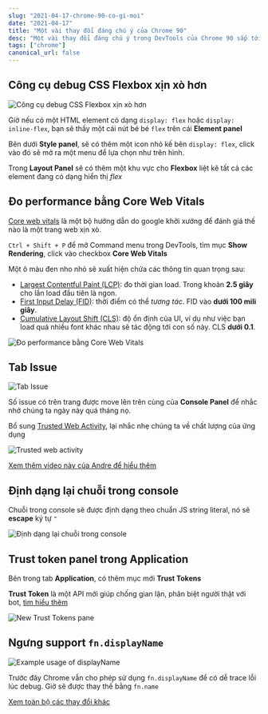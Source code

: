 ```yaml
---
slug: "2021-04-17-chrome-90-co-gi-moi"
date: "2021-04-17"
title: "Một vài thay đổi đáng chú ý của Chrome 90"
desc: "Một vài thay đổi đáng chú ý trong DevTools của Chrome 90 sắp tới"
tags: ["chrome"]
canonical_url: false
---
```


## Công cụ debug CSS Flexbox xịn xò hơn

![Công cụ debug CSS Flexbox xịn xò hơn](https://developer-chrome-com.imgix.net/image/BrQidfK9jaQyIHwdw91aVpkPiib2/hbg2toNQJqIWB30Mo2xt.png?auto=format&w=846)

Giờ nếu có một HTML element có dạng `display: flex` hoặc `display: inline-flex`, bạn sẽ thấy một cái nút bé bé `flex` trên cái **Element panel**

Bên dưới **Style panel**, sẽ có thêm một icon nhỏ kế bên `display: flex`, click vào đó sẽ mở ra một menu để lựa chọn như trên hình.

Trong **Layout Panel** sẽ có thêm một khu vực cho **Flexbox** liệt kê tất cả các element đang có dạng hiển thị *flex*

## Đo performance bằng Core Web Vitals

[Core web vitals](https://web.dev/vitals/) là một bộ hướng dẫn do google khởi xướng để đánh giá thế nào là một trang web xịn xò.

`Ctrl + Shift + P` để mở Command menu trong DevTools, tìm mục **Show Rendering**, click vào checkbox **Core Web Vitals**

Một ô màu đen nho nhỏ sẽ xuất hiện chứa các thông tin quan trọng sau:

- [Largest Contentful Paint (LCP)](https://web.dev/lcp/): đo thời gian load. Trong khoản **2.5 giây** cho lần load đầu tiên là ngon.
- [First Input Delay (FID)](https://web.dev/fid/): thời điểm có thể *tương tác*. FID vào **dưới 100 mili giây**.
- [Cumulative Layout Shift (CLS)](https://web.dev/cls/): độ ổn định của UI, ví dụ như việc bạn load quá nhiều font khác nhau sẽ tác động tới con số này. CLS **dưới 0.1**.

![Đo performance bằng Core Web Vitals](https://developer-chrome-com.imgix.net/image/BrQidfK9jaQyIHwdw91aVpkPiib2/95Iw3l9ePIopJuApx65h.png?auto=format&w=846)

## Tab Issue

![Tab Issue](https://developer-chrome-com.imgix.net/image/BrQidfK9jaQyIHwdw91aVpkPiib2/vg2AGCiq8IWkXU7MoHR9.png?auto=format&w=846)

Số issue có trên trang được move lên trên cùng của **Console Panel** để nhắc nhở chúng ta ngày này quá tháng nọ.

Bổ sung  [Trusted Web Activity](https://developer.chrome.com/docs/android/trusted-web-activity/overview/), lại nhắc nhẹ chúng ta về chất lượng của ứng dụng

![Trusted web activity](https://developer-chrome-com.imgix.net/image/BrQidfK9jaQyIHwdw91aVpkPiib2/FSoAR540YOC6B86Cl7l7.png?auto=format&w=846)

[Xem thêm video này của Andre để hiểu thêm](https://youtu.be/QJlbMfW3jPc)

## Định dạng lại chuỗi trong console

Chuỗi trong console sẽ được định dạng theo chuẩn JS string literal, nó sẽ **escape** ký tự `"`

![Định dạng lại chuỗi trong console](https://developer-chrome-com.imgix.net/image/BrQidfK9jaQyIHwdw91aVpkPiib2/4OPajz8MHz5lPMhPpzg5.png?auto=format&w=846)

## Trust token panel trong Application

Bên trong tab **Application**, có thêm mục mới **Trust Tokens**

**Trust Token** là một API mới giúp chống gian lận, phân biệt người thật với bot, [tìm hiểu thêm](https://web.dev/trust-tokens/)

![New Trust Tokens pane](https://developer-chrome-com.imgix.net/image/BrQidfK9jaQyIHwdw91aVpkPiib2/j5idcrmLOWTIcd6vG0q9.png?auto=format)

## Ngưng support `fn.displayName`

![Example usage of displayName](https://developer-chrome-com.imgix.net/image/BrQidfK9jaQyIHwdw91aVpkPiib2/oXk5CGKAAPyJIQeecS0I.png?auto=format)

Trước đây Chrome vẫn cho phép sử dụng `fn.displayName` để có dễ trace lỗi lúc debug. Giờ sẽ được thay thế bằng `fn.name`



[Xem toàn bộ các thay đổi khác](https://developer.chrome.com/blog/new-in-devtools-90)